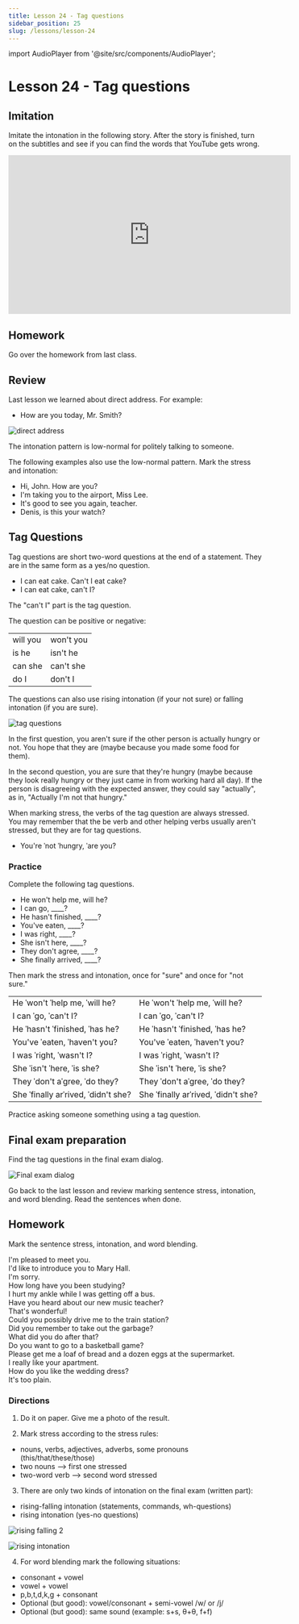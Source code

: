 ```yaml
---
title: Lesson 24 - Tag questions
sidebar_position: 25
slug: /lessons/lesson-24
---
```


import AudioPlayer from '@site/src/components/AudioPlayer';

# Lesson 24 - Tag questions

## Imitation

Imitate the intonation in the following story. After the story is finished, turn on the subtitles and see if you can find the words that YouTube gets wrong.

<iframe width="560" height="315" src="https://www.youtube.com/embed/99jBouS1jwE" title="YouTube video player" frameborder="0" allow="accelerometer; autoplay; clipboard-write; encrypted-media; gyroscope; picture-in-picture" allowfullscreen></iframe>

## Homework

Go over the homework from last class.

## Review

Last lesson we learned about direct address. For example:
- How are you today, Mr. Smith?

![direct address](/uploads/2020/05/direct-address.png)

The intonation pattern is low-normal for politely talking to someone.

The following examples also use the low-normal pattern. Mark the stress and intonation:
- Hi, John. How are you?
- I'm taking you to the airport, Miss Lee.
- It's good to see you again, teacher.
- Denis, is this your watch?

## Tag Questions

Tag questions are short two-word questions at the end of a statement. They are in the same form as a yes/no question.
- I can eat cake. Can't I eat cake?
- I can eat cake, can't I?

The "can't I" part is the tag question.

The question can be positive or negative:

| | |
|---|---|
| will you | won't you |
| is he | isn't he |
| can she | can't she |
| do I | don't I |

The questions can also use rising intonation (if your not sure) or falling intonation (if you are sure).

![tag questions](/uploads/2020/06/tag-questions.png)

In the first question, you aren't sure if the other person is actually hungry or not. You hope that they are (maybe because you made some food for them).

In the second question, you are sure that they're hungry (maybe because they look really hungry or they just came in from working hard all day). If the person is disagreeing with the expected answer, they could say "actually", as in, "Actually I'm not that hungry."

When marking stress, the verbs of the tag question are always stressed. You may remember that the be verb and other helping verbs usually aren't stressed, but they are for tag questions.
- You're ˈnot ˈhungry, ˈare you?

### Practice

Complete the following tag questions.
- He won't help me, will he?
- I can go, ____?
- He hasn't finished, ____?
- You've eaten, ____?
- I was right, ____?
- She isn't here, ____?
- They don't agree, ____?
- She finally arrived, ____?

Then mark the stress and intonation, once for "sure" and once for "not sure."

| | |
|---|---|
| He ˈwon't ˈhelp me, ˈwill he? | He ˈwon't ˈhelp me, ˈwill he? |
| I can ˈgo, ˈcan't I? | I can ˈgo, ˈcan't I? |
| He ˈhasn't ˈfinished, ˈhas he? | He ˈhasn't ˈfinished, ˈhas he? |
| You've ˈeaten, ˈhaven't you? | You've ˈeaten, ˈhaven't you? |
| I was ˈright, ˈwasn't I? | I was ˈright, ˈwasn't I? |
| She ˈisn't ˈhere, ˈis she? | She ˈisn't ˈhere, ˈis she? |
| They ˈdon't aˈgree, ˈdo they? | They ˈdon't aˈgree, ˈdo they? |
| She ˈfinally arˈrived, ˈdidn't she? | She ˈfinally arˈrived, ˈdidn't she? |

Practice asking someone something using a tag question.

## Final exam preparation

Find the tag questions in the final exam dialog.

![Final exam dialog](/uploads/2020/05/Final-exam-dialog.jpg)

<AudioPlayer src="/uploads/2020/05/Good-morning-Susan.mp3" />

Go back to the last lesson and review marking sentence stress, intonation, and word blending. Read the sentences when done.

## Homework

Mark the sentence stress, intonation, and word blending.

I'm pleased to meet you.  
I'd like to introduce you to Mary Hall.  
I'm sorry.  
How long have you been studying?  
I hurt my ankle while I was getting off a bus.  
Have you heard about our new music teacher?  
That's wonderful!  
Could you possibly drive me to the train station?  
Did you remember to take out the garbage?  
What did you do after that?  
Do you want to go to a basketball game?  
Please get me a loaf of bread and a dozen eggs at the supermarket.  
I really like your apartment.  
How do you like the wedding dress?  
It's too plain.  

### Directions

1. Do it on paper. Give me a photo of the result.

2. Mark stress according to the stress rules:
- nouns, verbs, adjectives, adverbs, some pronouns (this/that/these/those)
- two nouns --> first one stressed
- two-word verb --> second word stressed

3. There are only two kinds of intonation on the final exam (written part):
- rising-falling intonation (statements, commands, wh-questions)
- rising intonation (yes-no questions)

![rising falling 2](/uploads/2020/05/rising-falling-2.png)

![rising intonation](/uploads/2020/05/rising_intonation.png)

4. For word blending mark the following situations:
- consonant + vowel
- vowel + vowel
- p,b,t,d,k,g + consonant
- Optional (but good): vowel/consonant + semi-vowel /w/ or /j/
- Optional (but good): same sound (example: s+s, θ+θ, f+f)